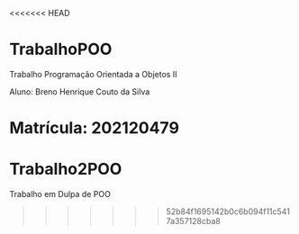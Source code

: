 <<<<<<< HEAD
# TrabalhoPOO
Trabalho Programação Orientada a Objetos II

Aluno: Breno Henrique Couto da Silva

Matrícula: 202120479
=======
# Trabalho2POO
Trabalho em Dulpa de POO
>>>>>>> 52b84f1695142b0c6b094f11c5417a357128cba8
